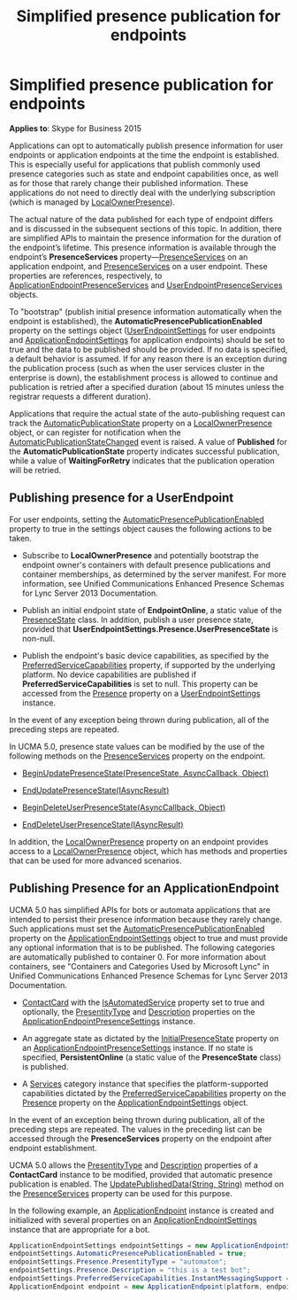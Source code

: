 ﻿---
title: Simplified presence publication for endpoints
TOCTitle: Simplified presence publication for endpoints
ms:assetid: fbf57a68-1fec-4849-aa98-4d1646f6a7eb
ms:mtpsurl: https://msdn.microsoft.com/library/Dn466002(v=office.16)
ms:contentKeyID: 65239953
ms.date: 07/27/2015
mtps_version: v=office.16
dev_langs:
- csharp
---

# Simplified presence publication for endpoints


**Applies to**: Skype for Business 2015

Applications can opt to automatically publish presence information for user endpoints or application endpoints at the time the endpoint is established. This is especially useful for applications that publish commonly used presence categories such as state and endpoint capabilities once, as well as for those that rarely change their published information. These applications do not need to directly deal with the underlying subscription (which is managed by [LocalOwnerPresence](localownerpresence.md)).

The actual nature of the data published for each type of endpoint differs and is discussed in the subsequent sections of this topic. In addition, there are simplified APIs to maintain the presence information for the duration of the endpoint’s lifetime. This presence information is available through the endpoint’s **PresenceServices** property—[PresenceServices](https://msdn.microsoft.com/library/hh383140\(v=office.16\)) on an application endpoint, and [PresenceServices](https://msdn.microsoft.com/library/hh349242\(v=office.16\)) on a user endpoint. These properties are references, respectively, to [ApplicationEndpointPresenceServices](https://msdn.microsoft.com/library/hh384612\(v=office.16\)) and [UserEndpointPresenceServices](https://msdn.microsoft.com/library/hh383690\(v=office.16\)) objects.

To "bootstrap" (publish initial presence information automatically when the endpoint is established), the **AutomaticPresencePublicationEnabled** property on the settings object ([UserEndpointSettings](/dotnet/api/microsoft.rtc.collaboration.userendpointsettings?view=ucma-api) for user endpoints and [ApplicationEndpointSettings](/dotnet/api/microsoft.rtc.collaboration.applicationendpointsettings?view=ucma-api) for application endpoints) should be set to true and the data to be published should be provided. If no data is specified, a default behavior is assumed. If for any reason there is an exception during the publication process (such as when the user services cluster in the enterprise is down), the establishment process is allowed to continue and publication is retried after a specified duration (about 15 minutes unless the registrar requests a different duration).

Applications that require the actual state of the auto-publishing request can track the [AutomaticPublicationState](https://msdn.microsoft.com/library/hh381788\(v=office.16\)) property on a [LocalOwnerPresence](https://msdn.microsoft.com/library/hh382370\(v=office.16\)) object, or can register for notification when the [AutomaticPublicationStateChanged](https://msdn.microsoft.com/library/hh382264\(v=office.16\)) event is raised. A value of **Published** for the **AutomaticPublicationState** property indicates successful publication, while a value of **WaitingForRetry** indicates that the publication operation will be retried.

## Publishing presence for a UserEndpoint

For user endpoints, setting the [AutomaticPresencePublicationEnabled](https://msdn.microsoft.com/library/hh381558\(v=office.16\)) property to true in the settings object causes the following actions to be taken.

  - Subscribe to **LocalOwnerPresence** and potentially bootstrap the endpoint owner's containers with default presence publications and container memberships, as determined by the server manifest. For more information, see Unified Communications Enhanced Presence Schemas for Lync Server 2013 Documentation.

  - Publish an initial endpoint state of **EndpointOnline**, a static value of the [PresenceState](https://msdn.microsoft.com/library/hh350296\(v=office.16\)) class. In addition, publish a user presence state, provided that **UserEndpointSettings.Presence.UserPresenceState** is non-null.

  - Publish the endpoint's basic device capabilities, as specified by the [PreferredServiceCapabilities](https://msdn.microsoft.com/library/hh382547\(v=office.16\)) property, if supported by the underlying platform. No device capabilities are published if **PreferredServiceCapabilities** is set to null. This property can be accessed from the [Presence](https://msdn.microsoft.com/library/hh383073\(v=office.16\)) property on a [UserEndpointSettings](/dotnet/api/microsoft.rtc.collaboration.userendpointsettings?view=ucma-api) instance.

In the event of any exception being thrown during publication, all of the preceding steps are repeated.

In UCMA 5.0, presence state values can be modified by the use of the following methods on the [PresenceServices](https://msdn.microsoft.com/library/hh384331\(v=office.16\)) property on the endpoint.

  - [BeginUpdatePresenceState(PresenceState, AsyncCallback, Object)](https://msdn.microsoft.com/library/hh384883\(v=office.16\))

  - [EndUpdatePresenceState(IAsyncResult)](https://msdn.microsoft.com/library/hh383446\(v=office.16\))

  - [BeginDeleteUserPresenceState(AsyncCallback, Object)](https://msdn.microsoft.com/library/hh349326\(v=office.16\))

  - [EndDeleteUserPresenceState(IAsyncResult)](https://msdn.microsoft.com/library/hh384306\(v=office.16\))

In addition, the [LocalOwnerPresence](https://msdn.microsoft.com/library/hh348476\(v=office.16\)) property on an endpoint provides access to a [LocalOwnerPresence](https://msdn.microsoft.com/library/hh382370\(v=office.16\)) object, which has methods and properties that can be used for more advanced scenarios.

## Publishing Presence for an ApplicationEndpoint

UCMA 5.0 has simplified APIs for bots or automata applications that are intended to persist their presence information because they rarely change. Such applications must set the [AutomaticPresencePublicationEnabled](https://msdn.microsoft.com/library/hh381653\(v=office.16\)) property on the [ApplicationEndpointSettings](/dotnet/api/microsoft.rtc.collaboration.applicationendpointsettings?view=ucma-api) object to true and must provide any optional information that is to be published. The following categories are automatically published to container 0. For more information about containers, see "Containers and Categories Used by Microsoft Lync" in Unified Communications Enhanced Presence Schemas for Lync Server 2013 Documentation.

  - [ContactCard](https://msdn.microsoft.com/library/hh382040\(v=office.16\)) with the [IsAutomatedService](https://msdn.microsoft.com/library/hh384257\(v=office.16\)) property set to true and optionally, the [PresentityType](https://msdn.microsoft.com/library/hh365984\(v=office.16\)) and [Description](https://msdn.microsoft.com/library/hh349834\(v=office.16\)) properties on the [ApplicationEndpointPresenceSettings](https://msdn.microsoft.com/library/hh161759\(v=office.16\)) instance.

  - An aggregate state as dictated by the [InitialPresenceState](https://msdn.microsoft.com/library/hh348503\(v=office.16\)) property on an [ApplicationEndpointPresenceSettings](https://msdn.microsoft.com/library/hh161759\(v=office.16\)) instance. If no state is specified, **PersistentOnline** (a static value of the **PresenceState** class) is published.

  - A [Services](https://msdn.microsoft.com/library/hh385140\(v=office.16\)) category instance that specifies the platform-supported capabilities dictated by the [PreferredServiceCapabilities](https://msdn.microsoft.com/library/hh382547\(v=office.16\)) property on the [Presence](https://msdn.microsoft.com/library/hh381941\(v=office.16\)) property on the [ApplicationEndpointSettings](/dotnet/api/microsoft.rtc.collaboration.applicationendpointsettings?view=ucma-api) object.

In the event of an exception being thrown during publication, all of the preceding steps are repeated. The values in the preceding list can be accessed through the **PresenceServices** property on the endpoint after endpoint establishment.

UCMA 5.0 allows the [PresentityType](https://msdn.microsoft.com/library/hh365599\(v=office.16\)) and [Description](https://msdn.microsoft.com/library/hh348857\(v=office.16\)) properties of a **ContactCard** instance to be modified, provided that automatic presence publication is enabled. The [UpdatePublishedData(String, String)](https://msdn.microsoft.com/library/hh382724\(v=office.16\)) method on the [PresenceServices](https://msdn.microsoft.com/library/hh383140\(v=office.16\)) property can be used for this purpose.

In the following example, an [ApplicationEndpoint](/dotnet/api/microsoft.rtc.collaboration.applicationendpoint?view=ucma-api) instance is created and initialized with several properties on an [ApplicationEndpointSettings](/dotnet/api/microsoft.rtc.collaboration.applicationendpointsettings?view=ucma-api) instance that are appropriate for a bot.

```csharp
ApplicationEndpointSettings endpointSettings = new ApplicationEndpointSettings("sip:bot@contoso.com");
endpointSettings.AutomaticPresencePublicationEnabled = true;
endpointSettings.Presence.PresentityType = "automaton";
endpointSettings.Presence.Description = "this is a test bot";
endpointSettings.PreferredServiceCapabilities.InstantMessagingSupport = CapabilitySupport.Supported;
ApplicationEndpoint endpoint = new ApplicationEndpoint(platform, endpointSettings);
```

